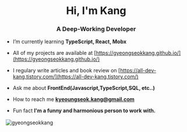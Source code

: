 <h1 align="center">Hi, I'm Kang</h1>
<h3 align="center">A Deep-Working Developer</h3>



- I’m currently learning **TypeScript, React, Mobx**

- All of my projects are available at [https://gyeongseokkang.github.io/](https://gyeongseokkang.github.io/)

- I regulary write articles and book review on [https://all-dev-kang.tistory.com/](https://all-dev-kang.tistory.com/)

- Ask me about **FrontEnd(Javascript,TypeScript,SQL, etc..)**

- How to reach me **kyeoungseok.kang@gmail.com**

- Fun fact **I'm a funny and harmonious person to work with.**



<p>&nbsp;<img align="center" src="https://github-readme-stats.vercel.app/api?username=gyeongseokkang&show_icons=true&locale=en" alt="gyeongseokkang" /></p>
